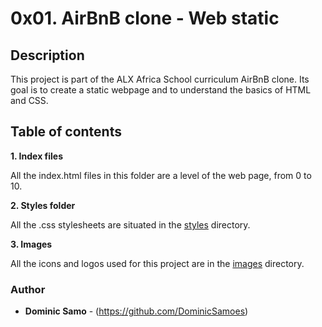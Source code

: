 # 0x01. AirBnB clone - Web static

## Description

This project is part of the ALX Africa School curriculum AirBnB clone.
Its goal is to create a static webpage and to understand the basics of HTML and CSS.

## Table of contents

**1. Index files**

All the index.html files in this folder are a level of the web page, from 0 to 10.

**2. Styles folder**

All the .css stylesheets are situated in the [styles](./styles/) directory.

**3. Images**

All the icons and logos used for this project are in the [images](./images/) directory.

### Author
* **Dominic Samo** - (https://github.com/DominicSamoes)
